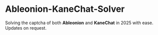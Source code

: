 # Ableonion-KaneChat-Solver
Solving the captcha of both **Ableonion** and **KaneChat** in 2025 with ease. Updates on request.
